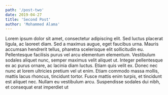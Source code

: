 ```yaml
---
path: '/post-two'
date: 2019-04-27
title: 'Second Post'
author: 'Mohammed Alama'
---
```


Lorem ipsum dolor sit amet, consectetur adipiscing elit. Sed luctus placerat ligula, ac laoreet diam. Sed a maximus augue, eget faucibus urna. Mauris accumsan hendrerit tellus, pharetra scelerisque elit sollicitudin eu. Pellentesque facilisis purus vel arcu elementum elementum. Vestibulum sodales aliquet nunc, semper maximus velit aliquet ut. Integer pellentesque ex ac purus ornare, ac lacinia diam luctus. Etiam quis velit ex. Donec nec nunc at lorem ultricies pretium vel ut enim. Etiam commodo massa mollis, mattis lacus rhoncus, tincidunt tortor. Fusce mattis enim turpis, et tincidunt est aliquet nec. Nullam eu vestibulum arcu. Suspendisse sodales dui nibh, et consequat erat imperdiet ut
